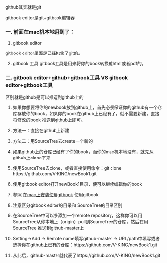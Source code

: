 github其实就是git

gitbook editor是git+gitbook编辑器

### 一. 前面在mac机本地用到了：

1. gitbook editor

  gitbook editor里面是已经包含了git的。

2. gitbook 工具
  gitbook工具是用来将你的book转换成html或者pdf的。


### 二. gitbook editor+github+gitbook工具  VS gitbook editor+gitbook工具

区别就是github是可以推送到github上的

1. 如果你想要将你的newbook放到github上，首先必须保证你的github有一个仓库存放你的book，如果你的book在github上已经有了，就不需要新建，直接将修改的book 推送到github上即可。

  1. 方法一：直接在github上新建
  2. 方法二：用SourceTree去create一个新的

2. 如果github上的仓库已经有了你的book，而你的mac机本地没有，就先从github上clone下来

  1. 使用SourceTree去clone，或者直接使用命令：git clone https:\/\/github.com\/V-KING\/newBook1.git

  2. 使用gitbook editor打开newBook1目录，便可以继续编辑你的book

  3. 参照 [在mac上安装使用gitbook](chapter1.md) 使用gitbook



1. 注意区分gitbook editor的目录和 SourceTree的目录区别
2. 在SourceTree中可以多添加一个remote repository，这样你可以用SourceTree从你本地上（origin）pull到SourceTree的仓库，然后在用SourceTree 推送到github-master上
  1. Setting-&gt;Add -&gt; Remote name填写github-master -&gt; URL\/path中填写或者选择你在github上已有的仓库：https:\/\/github.com\/V-KING\/newBook1.git
  2. 从此后，github-master就代表了https:\/\/github.com\/V-KING\/newBook1.git


